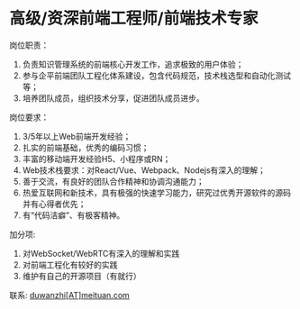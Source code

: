 # 高级/资深前端工程师/前端技术专家

岗位职责：

1. 负责知识管理系统的前端核心开发工作，追求极致的用户体验；
2. 参与企平前端团队工程化体系建设，包含代码规范，技术栈选型和自动化测试等；
3. 培养团队成员，组织技术分享，促进团队成员进步。

岗位要求：

1. 3/5年以上Web前端开发经验；
2. 扎实的前端基础，优秀的编码习惯；
3. 丰富的移动端开发经验H5、小程序或RN；
4. Web技术栈要求：对React/Vue、Webpack、Nodejs有深入的理解；
5. 善于交流，有良好的团队合作精神和协调沟通能力；
6. 热爱互联网和新技术，具有极强的快速学习能力，研究过优秀开源软件的源码并有心得者优先；
7. 有“代码洁癖”、有极客精神。

加分项:

1. 对WebSocket/WebRTC有深入的理解和实践
2. 对前端工程化有较好的实践
3. 维护有自己的开源项目（有就行）

联系: [duwanzhi[AT]meituan.com](mailto://duwanzhi@meituan.com)

